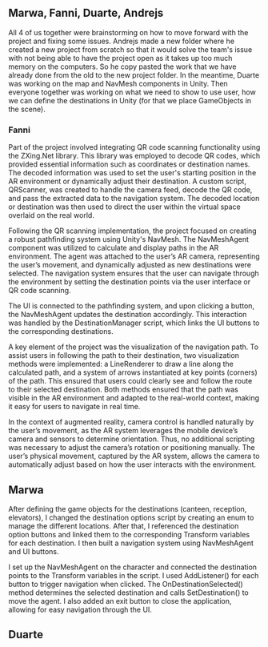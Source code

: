 <h2>Marwa, Fanni, Duarte, Andrejs</h2>
<p>All 4 of us together were brainstorming on how to move forward with the project and fixing some issues. Andrejs made a new folder where he created a new project from scratch so that it would solve the team's issue with not being able to have the project open as it takes up too much memory on the computers. So he copy pasted the work that we have already done from the old to the new project folder. In the meantime, Duarte was working on the map and NavMesh components in Unity. Then everyone together was working on what we need to show to use user, how we can define the destinations in Unity (for that we place GameObjects in the scene).
</p>
<h3>Fanni</h3>
<p>
Part of the project involved integrating QR code scanning functionality using the ZXing.Net library. This library was employed to decode QR codes, which provided essential information such as coordinates or destination names. The decoded information was used to set the user's starting position in the AR environment or dynamically adjust their destination. A custom script, QRScanner, was created to handle the camera feed, decode the QR code, and pass the extracted data to the navigation system. The decoded location or destination was then used to direct the user within the virtual space overlaid on the real world.<br>

Following the QR scanning implementation, the project focused on creating a robust pathfinding system using Unity's NavMesh. The NavMeshAgent component was utilized to calculate and display paths in the AR environment. The agent was attached to the user’s AR camera, representing the user’s movement, and dynamically adjusted as new destinations were selected. The navigation system ensures that the user can navigate through the environment by setting the destination points via the user interface or QR code scanning.<br>

The UI is connected to the pathfinding system, and upon clicking a button, the NavMeshAgent updates the destination accordingly. This interaction was handled by the DestinationManager script, which links the UI buttons to the corresponding destinations.<br>

A key element of the project was the visualization of the navigation path. To assist users in following the path to their destination, two visualization methods were implemented: a LineRenderer to draw a line along the calculated path, and a system of arrows instantiated at key points (corners) of the path. This ensured that users could clearly see and follow the route to their selected destination. Both methods ensured that the path was visible in the AR environment and adapted to the real-world context, making it easy for users to navigate in real time.<br>

In the context of augmented reality, camera control is handled naturally by the user’s movement, as the AR system leverages the mobile device’s camera and sensors to determine orientation. Thus, no additional scripting was necessary to adjust the camera’s rotation or positioning manually. The user’s physical movement, captured by the AR system, allows the camera to automatically adjust based on how the user interacts with the environment.<br>
</p>

<h2>Marwa</h2>
<p> After defining the game objects for the destinations (canteen, reception, elevators), I changed the destination options script by creating an enum to manage the different locations. After that, I referenced the destination option buttons and linked them to the corresponding Transform variables for each destination. I then built a navigation system using NavMeshAgent and UI buttons.
  
I set up the NavMeshAgent on the character and connected the destination points to the Transform variables in the script. I used AddListener() for each button to trigger navigation when clicked. The OnDestinationSelected() method determines the selected destination and calls SetDestination() to move the agent. I also added an exit button to close the application, allowing for easy navigation through the UI.</p>


<h2>Duarte</h2>
<p>
</p>